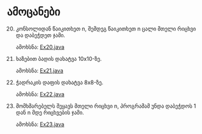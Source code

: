 # ამოცანები

20. კონსოლიდან წაიკითხეთ n, შემდეგ წაიკითხეთ n ცალი მთელი რიცხვი და დაბეჭდეთ ჯამი.

    ამოხსნა: [Ex20.java](Ex20.java)

21. ხაზებით ბადის დახატვა 10x10-ზე.

    ამოხსნა: [Ex21.java](Ex21.java)

22. ჭადრაკის დაფის დახატვა 8x8-ზე.

    ამოხსნა: [Ex22.java](Ex22.java)

23. მომხმარებელს შეყავს მთელი რიცხვი n, პროგრამამ უნდა დაბეჭდოს 1 დან n მდე რიცხვების ჯამი.

    ამოხსნა: [Ex23.java](Ex23.java)
